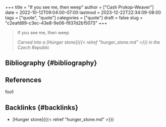 +++
title = "If you see me, then weep"
author = ["Cash Prokop-Weaver"]
date = 2022-10-12T09:04:00-07:00
lastmod = 2023-12-22T22:34:09-08:00
tags = ["quote", "quote"]
categories = ["quote"]
draft = false
slug = "c2eafd89-c3ec-43e8-9e06-f937d2b15073"
+++

> If you see me, then weep
>
> _Carved into a [Hunger stone]({{< relref "hunger_stone.md" >}}) in the Czech Republic_


## Bibliography {#bibliography}

## References

<style>.csl-entry{text-indent: -1.5em; margin-left: 1.5em;}</style><div class="csl-bib-body">
</div>

foo1


## Backlinks {#backlinks}

-   [Hunger stone]({{< relref "hunger_stone.md" >}})
